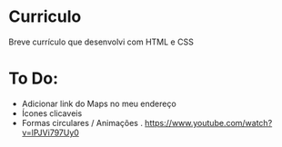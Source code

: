 # Curriculo
Breve currículo que desenvolvi com HTML e CSS

# To Do:
- Adicionar link do Maps no meu endereço
- Ícones clicaveis
- Formas circulares / Animações
    . https://www.youtube.com/watch?v=lPJVi797Uy0
 
  
